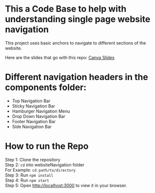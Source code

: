 # This a Code Base to help with understanding single page website navigation
This project uses basic anchors to navigate to different sections of the website.

Here are the slides that go with this repo:
[Canva Slides](https://www.canva.com/design/DAGL_T6xJ-0/nrNXNa0zO_14VTvGsQbgIQ/edit?utm_content=DAGL_T6xJ-0&utm_campaign=designshare&utm_medium=link2&utm_source=sharebutton)

# Different navigation headers in the components folder:
- Top Navigation Bar
- Sticky Navigation Bar
- Hamburger Navigation Menu
- Drop Down Navigation Bar
- Footer Navigation Bar
- Side Navigation Bar

# How to run the Repo

Step 1: Clone the repository  
Step 2: `cd` into websiteNavigation folder  
    For Example: `cd path/to/directory`  
Step 3: Run `npm install`  
Step 4: Run `npm start`  
Step 5: Open [http://localhost:3000](http://localhost:3000) to view it in your browser.

